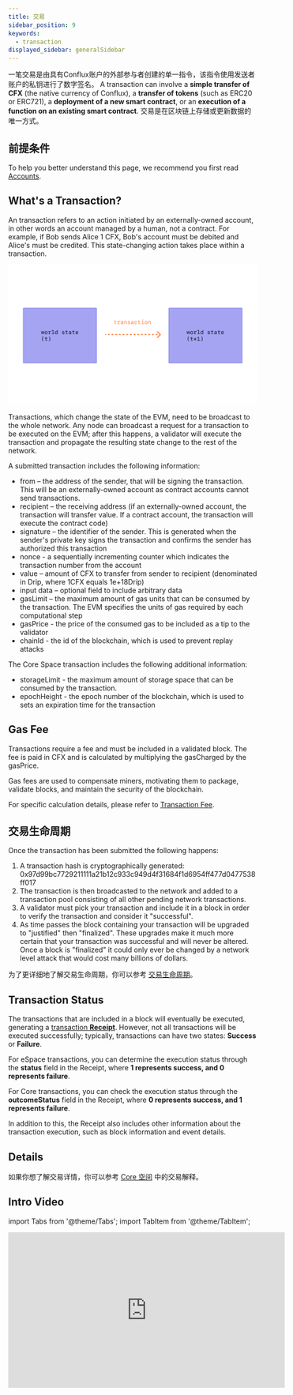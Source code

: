 ```yaml
---
title: 交易
sidebar_position: 9
keywords:
  - transaction
displayed_sidebar: generalSidebar
---
```


一笔交易是由具有Conflux账户的外部参与者创建的单一指令，该指令使用发送者账户的私钥进行了数字签名。 A transaction can involve a **simple transfer of CFX** (the native currency of Conflux), a **transfer of tokens** (such as ERC20 or ERC721), a **deployment of a new smart contract**, or an **execution of a function on an existing smart contract**. 交易是在区块链上存储或更新数据的唯一方式。

## 前提条件

To help you better understand this page, we recommend you first read [Accounts](./accounts.md).

## What's a Transaction?

An transaction refers to an action initiated by an externally-owned account, in other words an account managed by a human, not a contract. For example, if Bob sends Alice 1 CFX, Bob's account must be debited and Alice's must be credited. This state-changing action takes place within a transaction.

![](./img/tx.png)

Transactions, which change the state of the EVM, need to be broadcast to the whole network. Any node can broadcast a request for a transaction to be executed on the EVM; after this happens, a validator will execute the transaction and propagate the resulting state change to the rest of the network.

A submitted transaction includes the following information:

* from – the address of the sender, that will be signing the transaction. This will be an externally-owned account as contract accounts cannot send transactions.
* recipient – the receiving address (if an externally-owned account, the transaction will transfer value. If a contract account, the transaction will execute the contract code)
* signature – the identifier of the sender. This is generated when the sender's private key signs the transaction and confirms the sender has authorized this transaction
* nonce - a sequentially incrementing counter which indicates the transaction number from the account
* value – amount of CFX to transfer from sender to recipient (denominated in Drip, where 1CFX equals 1e+18Drip)
* input data – optional field to include arbitrary data
* gasLimit – the maximum amount of gas units that can be consumed by the transaction. The EVM specifies the units of gas required by each computational step
* gasPrice - the price of the consumed gas to be included as a tip to the validator
* chainId - the id of the blockchain, which is used to prevent replay attacks

The Core Space transaction includes the following additional information:

* storageLimit - the maximum amount of storage space that can be consumed by the transaction.
* epochHeight - the epoch number of the blockchain, which is used to sets an expiration time for the transaction

## Gas Fee

Transactions require a fee and must be included in a validated block. The fee is paid in CFX and is calculated by multiplying the gasCharged by the gasPrice.

Gas fees are used to compensate miners, motivating them to package, validate blocks, and maintain the security of the blockchain.

For specific calculation details, please refer to [Transaction Fee](./gas.md).

## 交易生命周期

Once the transaction has been submitted the following happens:

1. A transaction hash is cryptographically generated: 0x97d99bc7729211111a21b12c933c949d4f31684f1d6954ff477d0477538ff017
2. The transaction is then broadcasted to the network and added to a transaction pool consisting of all other pending network transactions.
3. A validator must pick your transaction and include it in a block in order to verify the transaction and consider it "successful".
4. As time passes the block containing your transaction will be upgraded to "justified" then "finalized". These upgrades make it much more certain that your transaction was successful and will never be altered. Once a block is "finalized" it could only ever be changed by a network level attack that would cost many billions of dollars.

为了更详细地了解交易生命周期，你可以参考 [交易生命周期](/docs/core/core-space-basics/transactions/lifecycle.md)。

## Transaction Status

The transactions that are included in a block will eventually be executed, generating a [transaction **Receipt**](/docs/core/core-space-basics/transactions/receipt.md). However, not all transactions will be executed successfully; typically, transactions can have two states: **Success** or **Failure**.

For eSpace transactions, you can determine the execution status through the **status** field in the Receipt, where **1 represents success, and 0 represents failure**.

For Core transactions, you can check the execution status through the **outcomeStatus** field in the Receipt, where **0 represents success, and 1 represents failure**.

In addition to this, the Receipt also includes other information about the transaction execution, such as block information and event details.

## Details

如果你想了解交易详情，你可以参考 [Core 空间](/docs/core/core-space-basics/transactions/overview.md) 中的交易解释。

## Intro Video

import Tabs from '@theme/Tabs';
import TabItem from '@theme/TabItem';

<Tabs>
  <TabItem value="youtube" label="Transactions on Conflux Network">
<iframe width="560" height="315" src="https://www.youtube.com/embed/GIeD2khbbXs?si=cTRZo6DalLkLguXi" title="YouTube 视频播放器" frameborder="0" allow="accelerometer; autoplay; clipboard-write; encrypted-media; gyroscope; picture-in-picture; web-share" allowfullscreen></iframe>
  </TabItem>
</Tabs>